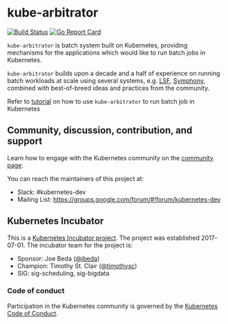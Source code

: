 # kube-arbitrator

[![Build Status](https://travis-ci.org/kubernetes-incubator/kube-arbitrator.svg?branch=master)](https://travis-ci.org/kubernetes-incubator/kube-arbitrator)
[![Go Report Card](https://goreportcard.com/badge/github.com/kubernetes-incubator/kube-arbitrator)](https://goreportcard.com/report/github.com/kubernetes-incubator/kube-arbitrator)

`kube-arbitrator` is batch system built on Kubernetes, providing mechanisms for the applications which would like to run batch jobs in Kubernetes.

`kube-arbitrator` builds upon a decade and a half of experience on running batch workloads at scale using several systems, e.g. [LSF](https://www.ibm.com/us-en/marketplace/hpc-workload-management), [Symphony](https://www.ibm.com/us-en/marketplace/analytics-workload-management), combined with best-of-breed ideas and practices from the community.

Refer to [tutorial](doc/usage/tutorial.md) on how to use `kube-arbitrator` to run batch job in Kubernetes

## Community, discussion, contribution, and support

Learn how to engage with the Kubernetes community on the [community page](http://kubernetes.io/community/).

You can reach the maintainers of this project at:

- Slack: #kubernetes-dev
- Mailing List: https://groups.google.com/forum/#!forum/kubernetes-dev

## Kubernetes Incubator

This is a [Kubernetes Incubator project](https://github.com/kubernetes/community/blob/master/incubator.md). The project was established 2017-07-01. The incubator team for the project is:

- Sponsor: Joe Beda ([@jbeda](https://github.com/jbeda))
- Champion: Timothy St. Clair ([@timothysc](https://github.com/timothysc))
- SIG: sig-scheduling, sig-bigdata

### Code of conduct

Participation in the Kubernetes community is governed by the [Kubernetes Code of Conduct](code-of-conduct.md).
